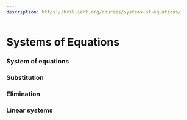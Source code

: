 ```yaml
---
description: https://brilliant.org/courses/systems-of-equations/
---
```


# Systems of Equations

### System of equations



### Substitution



### Elimination



### Linear systems



